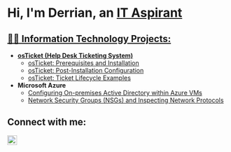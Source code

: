 <h1>Hi, I'm Derrian, an <a href="https://linkedin.com/in/derrianmanning/">IT Aspirant</h1>

<h2>👨‍💻 Information Technology Projects:</h2>

- <b>osTicket (Help Desk Ticketing System)</b>
  - [osTicket: Prerequisites and Installation](https://github.com/derrianmanning/osTicket-Prereqs)
  - [osTicket: Post-Installation Configuration](https://github.com/derrianmanning/osTicket-Post-Installation-Configuration)
  - [osTicket: Ticket Lifecycle Examples](https://github.com/derrianmanning/osTicket-Ticket-Lifecycle-Examples)
- <b>Microsoft Azure</b>
  - [Configuring On-premises Active Directory within Azure VMs](https://github.com/derrianmanning/Configuring-On-premises-Active-Directory-within-Azure-VMs)
  - [Network Security Groups (NSGs) and Inspecting Network Protocols](https://github.com/derrianmanning/Network-Security-Groups-NSGs-and-Inspecting-Network-Protocols)

<h2>Connect with me:</h2>

[<img align="left" alt="Derrian | LinkedIn" width="22px" src="https://cdn.jsdelivr.net/npm/simple-icons@v3/icons/linkedin.svg" />][linkedin]


[linkedin]: https://linkedin.com/in/Derrianmanning/
